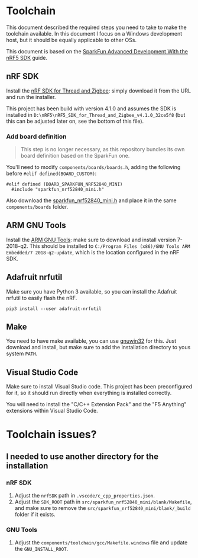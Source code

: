 # Toolchain

This document described the required steps you need to take to make the toolchain available. In this document I focus on a Windows development host, but it should be equally applicable to other OSs.

This document is based on the [SparkFun Advanced Development With the nRF5 SDK](https://learn.sparkfun.com/tutorials/nrf52840-advanced-development-with-the-nrf5-sdk) guide.

## nRF SDK

Install the [nRF SDK for Thread and Zigbee](https://www.nordicsemi.com/Products/Development-software/nrf5-sdk-for-thread-and-zigbee): simply download it from the URL and run the installer. 

This project has been build with version 4.1.0 and assumes the SDK is installed in `D:\nRF5\nRF5_SDK_for_Thread_and_Zigbee_v4.1.0_32ce5f8` (but this can be adjusted later on, see the bottom of this file).

### Add board definition

> This step is no longer necessary, as this repository bundles its own board definition based on the SparkFun one.

You'll need to modify `components/boards/boards.h`, adding the following before `#elif defined(BOARD_CUSTOM)`:

```
#elif defined (BOARD_SPARKFUN_NRF52840_MINI)
  #include "sparkfun_nrf52840_mini.h"
```

Also download the [sparkfun_nrf52840_mini.h](https://raw.githubusercontent.com/sparkfun/nRF52840_Breakout_MDBT50Q/master/Firmware/nRF5_SDK/components/boards/sparkfun_nrf52840_mini.h) and place it in the same `components/boards` folder.

## ARM GNU Tools

Install the [ARM GNU Tools](https://developer.arm.com/tools-and-software/open-source-software/developer-tools/gnu-toolchain/gnu-rm/downloads): make sure to download and install version 7-2018-q2. This should be installed to `C:/Program Files (x86)/GNU Tools ARM Embedded/7 2018-q2-update`, which is the location configured in the nRF SDK.

## Adafruit nrfutil

Make sure you have Python 3 available, so you can install the Adafruit nrfutil to easily flash the nRF.

```
pip3 install --user adafruit-nrfutil
```

## Make

You need to have make available, you can use [gnuwin32](http://gnuwin32.sourceforge.net/packages/make.htm) for this. Just download and install, but make sure to add the installation directory to yous system `PATH`.

## Visual Studio Code

Make sure to install Visual Studio code. This project has been preconfigured for it, so it should run directly when everything is installed correctly.

You will need to install the "C/C++ Extension Pack" and the "F5 Anything" extensions within Visual Studio Code.

# Toolchain issues?

## I needed to use another directory for the installation

### nRF SDK

1. Adjust the `nrfSDK` path in `.vscode/c_cpp_properties.json`.
2. Adjust the `SDK_ROOT` path in `src/sparkfun_nrf52840_mini/blank/Makefile`, and make sure to remove the `src/sparkfun_nrf52840_mini/blank/_build` folder if it exists.

### GNU Tools

1. Adjust the `components/toolchain/gcc/Makefile.windows` file and update the `GNU_INSTALL_ROOT`.